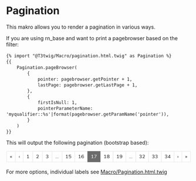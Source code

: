 
# Pagination

This makro allows you to render a pagination in various ways.

If you are using rn_base and want to print a pagebrowser based on the filter:

```twig
{% import "@T3twig/Macro/pagination.html.twig" as Pagination %}
{{
    Pagination.pageBrowser(
        {
            pointer: pagebrowser.getPointer + 1,
            lastPage: pagebrowser.getLastPage + 1,
        },
        {
            firstIsNull: 1,
            pointerParameterName: 'myqualifier::%s'|format(pagebrowser.getParamName('pointer')),
        }
    )
}}
```

This will output the following pagination (bootstrap based):

![T3Twig MacroPagination](Images/MacroPagination.png)


For more options, individual labels see
[Macro/Pagination.html.twig](../../../Resources/Private/Template/Macro/Pagination.html.twig)
